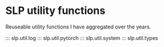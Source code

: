 # SLP utility functions

Reuseable utility functions I have aggregated over the years.

::: slp.util.log
::: slp.util.pytorch
::: slp.util.system
::: slp.util.types
